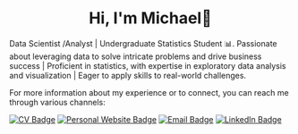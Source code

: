 <h1 align="center">Hi, I'm Michael👋</h2>
 
Data Scientist /Analyst | Undergraduate Statistics Student 📊.
Passionate about leveraging data to solve intricate problems and drive business success | Proficient in statistics, with expertise in exploratory data analysis and visualization | Eager to apply skills to real-world challenges.

For more information about my experience or to connect, you can reach me through various channels:

[![CV Badge](https://img.shields.io/badge/My-CV-critical)](https://mtsop.co/static/media/CV.7eb1fd8f19026f98599e.pdf)
[![Personal Website Badge](https://img.shields.io/badge/michaeltsop.com-8A2BE2)](https://www.michaeltsop.com)
[![Email Badge](https://img.shields.io/badge/-Gmail-D14836?style=flat&logo=gmail&logoColor=white)](mailto:mihalis.tsop@gmail.com)
[![LinkedIn Badge](https://img.shields.io/badge/LinkedIn-0077B5?style=flat&logo=linkedin&logoColor=white)]([https://www.linkedin.com/in/michalis-tsopanoglou-5934a1243/](https://www.linkedin.com/in/michael-tsopanoglou-5934a1243/))



